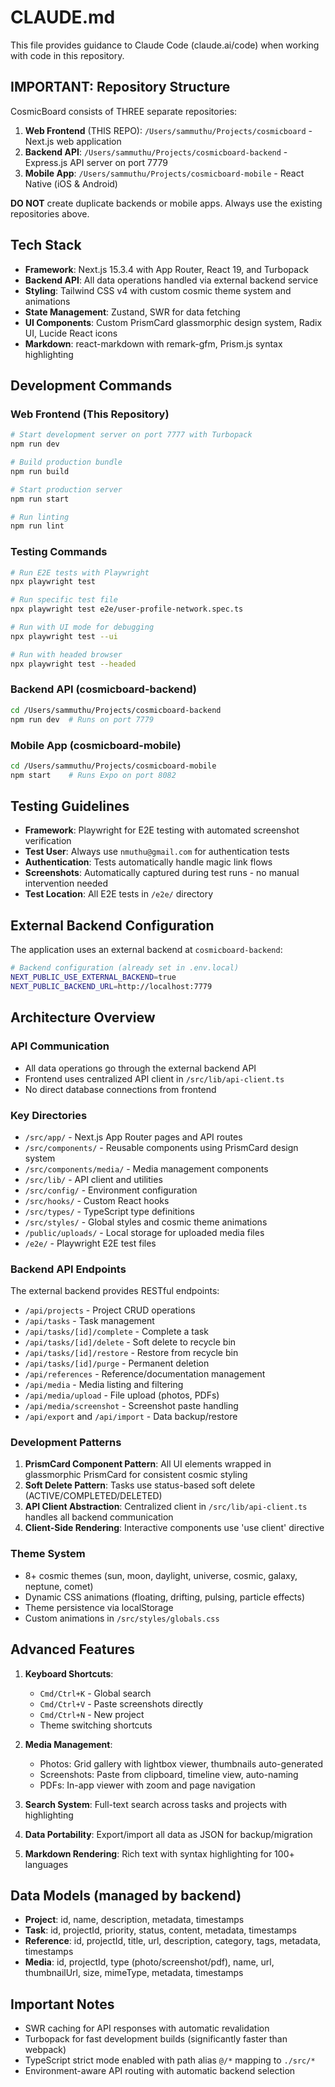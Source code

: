 # CLAUDE.md

This file provides guidance to Claude Code (claude.ai/code) when working with code in this repository.

## IMPORTANT: Repository Structure

CosmicBoard consists of THREE separate repositories:
1. **Web Frontend** (THIS REPO): `/Users/sammuthu/Projects/cosmicboard` - Next.js web application
2. **Backend API**: `/Users/sammuthu/Projects/cosmicboard-backend` - Express.js API server on port 7779
3. **Mobile App**: `/Users/sammuthu/Projects/cosmicboard-mobile` - React Native (iOS & Android)

**DO NOT** create duplicate backends or mobile apps. Always use the existing repositories above.

## Tech Stack

- **Framework**: Next.js 15.3.4 with App Router, React 19, and Turbopack
- **Backend API**: All data operations handled via external backend service
- **Styling**: Tailwind CSS v4 with custom cosmic theme system and animations
- **State Management**: Zustand, SWR for data fetching
- **UI Components**: Custom PrismCard glassmorphic design system, Radix UI, Lucide React icons
- **Markdown**: react-markdown with remark-gfm, Prism.js syntax highlighting

## Development Commands

### Web Frontend (This Repository)
```bash
# Start development server on port 7777 with Turbopack
npm run dev

# Build production bundle
npm run build

# Start production server
npm run start

# Run linting
npm run lint
```

### Testing Commands
```bash
# Run E2E tests with Playwright
npx playwright test

# Run specific test file
npx playwright test e2e/user-profile-network.spec.ts

# Run with UI mode for debugging
npx playwright test --ui

# Run with headed browser
npx playwright test --headed
```

### Backend API (cosmicboard-backend)
```bash
cd /Users/sammuthu/Projects/cosmicboard-backend
npm run dev  # Runs on port 7779
```

### Mobile App (cosmicboard-mobile)
```bash
cd /Users/sammuthu/Projects/cosmicboard-mobile
npm start    # Runs Expo on port 8082
```

## Testing Guidelines

- **Framework**: Playwright for E2E testing with automated screenshot verification
- **Test User**: Always use `nmuthu@gmail.com` for authentication tests
- **Authentication**: Tests automatically handle magic link flows
- **Screenshots**: Automatically captured during test runs - no manual intervention needed
- **Test Location**: All E2E tests in `/e2e/` directory

## External Backend Configuration

The application uses an external backend at `cosmicboard-backend`:

```bash
# Backend configuration (already set in .env.local)
NEXT_PUBLIC_USE_EXTERNAL_BACKEND=true
NEXT_PUBLIC_BACKEND_URL=http://localhost:7779
```

## Architecture Overview

### API Communication
- All data operations go through the external backend API
- Frontend uses centralized API client in `/src/lib/api-client.ts`
- No direct database connections from frontend

### Key Directories
- `/src/app/` - Next.js App Router pages and API routes
- `/src/components/` - Reusable components using PrismCard design system
- `/src/components/media/` - Media management components
- `/src/lib/` - API client and utilities
- `/src/config/` - Environment configuration
- `/src/hooks/` - Custom React hooks
- `/src/types/` - TypeScript type definitions
- `/src/styles/` - Global styles and cosmic theme animations
- `/public/uploads/` - Local storage for uploaded media files
- `/e2e/` - Playwright E2E test files

### Backend API Endpoints
The external backend provides RESTful endpoints:
- `/api/projects` - Project CRUD operations
- `/api/tasks` - Task management
- `/api/tasks/[id]/complete` - Complete a task
- `/api/tasks/[id]/delete` - Soft delete to recycle bin
- `/api/tasks/[id]/restore` - Restore from recycle bin
- `/api/tasks/[id]/purge` - Permanent deletion
- `/api/references` - Reference/documentation management
- `/api/media` - Media listing and filtering
- `/api/media/upload` - File upload (photos, PDFs)
- `/api/media/screenshot` - Screenshot paste handling
- `/api/export` and `/api/import` - Data backup/restore

### Development Patterns

1. **PrismCard Component Pattern**: All UI elements wrapped in glassmorphic PrismCard for consistent cosmic styling
2. **Soft Delete Pattern**: Tasks use status-based soft delete (ACTIVE/COMPLETED/DELETED)
3. **API Client Abstraction**: Centralized client in `/src/lib/api-client.ts` handles all backend communication
5. **Client-Side Rendering**: Interactive components use 'use client' directive

### Theme System
- 8+ cosmic themes (sun, moon, daylight, universe, cosmic, galaxy, neptune, comet)
- Dynamic CSS animations (floating, drifting, pulsing, particle effects)
- Theme persistence via localStorage
- Custom animations in `/src/styles/globals.css`

## Advanced Features

1. **Keyboard Shortcuts**:
   - `Cmd/Ctrl+K` - Global search
   - `Cmd/Ctrl+V` - Paste screenshots directly
   - `Cmd/Ctrl+N` - New project
   - Theme switching shortcuts

2. **Media Management**:
   - Photos: Grid gallery with lightbox viewer, thumbnails auto-generated
   - Screenshots: Paste from clipboard, timeline view, auto-naming
   - PDFs: In-app viewer with zoom and page navigation

3. **Search System**: Full-text search across tasks and projects with highlighting

4. **Data Portability**: Export/import all data as JSON for backup/migration

5. **Markdown Rendering**: Rich text with syntax highlighting for 100+ languages

## Data Models (managed by backend)

- **Project**: id, name, description, metadata, timestamps
- **Task**: id, projectId, priority, status, content, metadata, timestamps
- **Reference**: id, projectId, title, url, description, category, tags, metadata, timestamps
- **Media**: id, projectId, type (photo/screenshot/pdf), name, url, thumbnailUrl, size, mimeType, metadata, timestamps

## Important Notes

- SWR caching for API responses with automatic revalidation
- Turbopack for fast development builds (significantly faster than webpack)
- TypeScript strict mode enabled with path alias `@/*` mapping to `./src/*`
- Environment-aware API routing with automatic backend selection
